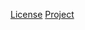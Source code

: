 [License](https://dst.lbl.gov/ACSSoftware/colt/license.html)
[Project](https://dst.lbl.gov/ACSSoftware/colt)
